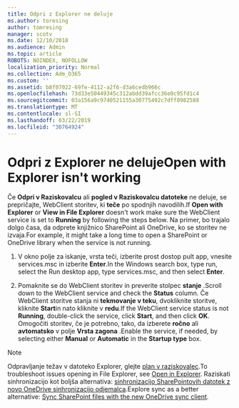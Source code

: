 ```yaml
---
title: Odpri z Explorer ne deluje
ms.author: toresing
author: tomresing
manager: scotv
ms.date: 12/10/2018
ms.audience: Admin
ms.topic: article
ROBOTS: NOINDEX, NOFOLLOW
localization_priority: Normal
ms.collection: Adm_O365
ms.custom: ''
ms.assetid: b8f07022-69fe-4112-a2f6-d3a6cedb966c
ms.openlocfilehash: 73d33e50449345c312abdd39afcc36e0c95fd1c4
ms.sourcegitcommit: 03a156a9c9740521155a30775492c7dff0982588
ms.translationtype: MT
ms.contentlocale: sl-SI
ms.lasthandoff: 03/22/2019
ms.locfileid: "30764924"
---
```

# <a name="open-with-explorer-isnt-working"></a><span data-ttu-id="cbc5f-102">Odpri z Explorer ne deluje</span><span class="sxs-lookup"><span data-stu-id="cbc5f-102">Open with Explorer isn't working</span></span>

<span data-ttu-id="cbc5f-103">Če **Odpri v Raziskovalcu** ali **pogled v Raziskovalcu datoteke** ne deluje, se prepričajte, WebClient storitev, ki **teče** po spodnjih navodilih.</span><span class="sxs-lookup"><span data-stu-id="cbc5f-103">If **Open with Explorer** or **View in File Explorer** doesn't work make sure the WebClient service is set to **Running** by following the steps below.</span></span> <span data-ttu-id="cbc5f-104">Na primer, bo trajalo dolgo časa, da odprete knjižnico SharePoint ali OneDrive, ko se storitev ne izvaja.</span><span class="sxs-lookup"><span data-stu-id="cbc5f-104">For example, it might take a long time to open a SharePoint or OneDrive library when the service is not running.</span></span> 
  
1. <span data-ttu-id="cbc5f-105">V okno polje za iskanje, vrsta teči, izberite prost dostop pult app, vnesite services.msc in izberite **Enter**.</span><span class="sxs-lookup"><span data-stu-id="cbc5f-105">In the Windows search box, type run, select the Run desktop app, type services.msc, and then select **Enter**.</span></span>
    
2. <span data-ttu-id="cbc5f-106">Pomaknite se do WebClient storitev in preverite stolpec **stanje** .</span><span class="sxs-lookup"><span data-stu-id="cbc5f-106">Scroll down to the WebClient service and check the **Status** column.</span></span> <span data-ttu-id="cbc5f-107">Če WebClient storitve stanja ni **tekmovanje v teku**, dvokliknite storitve, kliknite **Start**in nato kliknite v **redu**.</span><span class="sxs-lookup"><span data-stu-id="cbc5f-107">If the WebClient service status is not **Running**, double-click the service, click **Start**, and then click **OK**.</span></span> <span data-ttu-id="cbc5f-108">Omogočiti storitev, če je potrebno, tako, da izberete **ročno** ali **avtomatsko** v polje **Vrsta zagona** .</span><span class="sxs-lookup"><span data-stu-id="cbc5f-108">Enable the service, if needed, by selecting either **Manual** or **Automatic** in the **Startup type** box.</span></span> 
    
> [!NOTE]
> <span data-ttu-id="cbc5f-109">Odpravljanje težav v datoteko Explorer, glejte [plan v raziskovalec](https://go.microsoft.com/fwlink/?linkid=871665).</span><span class="sxs-lookup"><span data-stu-id="cbc5f-109">To troubleshoot issues opening in File Explorer, see [Open in Explorer](https://go.microsoft.com/fwlink/?linkid=871665).</span></span> <span data-ttu-id="cbc5f-110">Raziskati sinhronizacijo kot boljša alternativa: [sinhronizacijo SharePointovih datotek z novo OneDrive sinhronizacijo odjemalca](https://go.microsoft.com/fwlink/?linkid=871666).</span><span class="sxs-lookup"><span data-stu-id="cbc5f-110">Explore sync as a better alternative: [Sync SharePoint files with the new OneDrive sync client](https://go.microsoft.com/fwlink/?linkid=871666).</span></span> 
  

